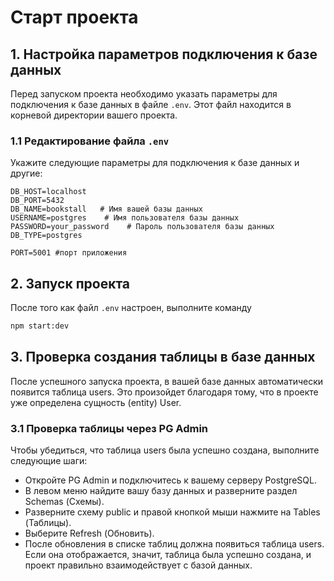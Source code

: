 # Старт проекта

## 1. Настройка параметров подключения к базе данных

Перед запуском проекта необходимо указать параметры для подключения к базе данных в файле `.env`. 
Этот файл находится в корневой директории вашего проекта.

### 1.1 Редактирование файла `.env`

Укажите следующие параметры для подключения к базе данных и другие:

```dotenv
DB_HOST=localhost
DB_PORT=5432
DB_NAME=bookstall   # Имя вашей базы данных
USERNAME=postgres    # Имя пользователя базы данных
PASSWORD=your_password    # Пароль пользователя базы данных
DB_TYPE=postgres

PORT=5001 #порт приложения
```

## 2. Запуск проекта
   После того как файл `.env` настроен, выполните команду 
   ```bash 
   npm start:dev
   ```

## 3. Проверка создания таблицы в базе данных
   После успешного запуска проекта, 
   в вашей базе данных автоматически появится таблица users. 
   Это произойдет благодаря тому, что в проекте уже определена сущность (entity) User.

### 3.1 Проверка таблицы через PG Admin
Чтобы убедиться, что таблица users была успешно создана, выполните следующие шаги:

 - Откройте PG Admin и подключитесь к вашему серверу PostgreSQL.
 - В левом меню найдите вашу базу данных и разверните раздел Schemas (Схемы).
 - Разверните схему public и правой кнопкой мыши нажмите на Tables (Таблицы).
 - Выберите Refresh (Обновить).
 - После обновления в списке таблиц должна появиться таблица users.  
Если она отображается, значит, таблица была успешно создана, и проект правильно взаимодействует с базой данных.